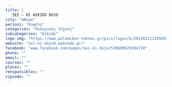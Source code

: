 ```yaml
---
title: |
   SEI – KI AIKIDO DOJO
city: "Αθήνα"
perioxi: "Κυψέλη"
categories: "Πολεμικές τέχνες"
subcategories: "Aikido"
logo-img: "https://www.polemikes-tehnes.gr/pics/logos/b/2014022112056936.jpg"
website: "sei-ki-dojo8.webnode.gr/"
facebook: "www.facebook.com/pages/Sei-ki-dojo/539600529394720"
phone: ""
email: ""
courses: ""
places: ""
rensponsibles: ""
zipcode: ""
---
```




